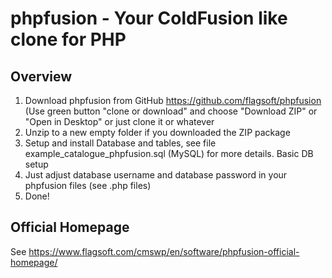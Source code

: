 
# phpfusion - Your ColdFusion like clone for PHP

## Overview
1. Download phpfusion from GitHub https://github.com/flagsoft/phpfusion (Use green button "clone or download" and choose "Download ZIP" or "Open in Desktop" or just clone it or whatever
2. Unzip to a new empty folder if you downloaded the ZIP package
3. Setup and install Database and tables, see file example_catalogue_phpfusion.sql (MySQL) for more details. Basic DB setup
4. Just adjust database username and database password in your phpfusion files (see .php files)
5. Done!


## Official Homepage

See https://www.flagsoft.com/cmswp/en/software/phpfusion-official-homepage/
